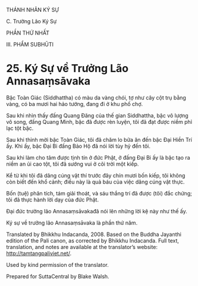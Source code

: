 THÁNH NHÂN KÝ SỰ

C. Trưởng Lão Ký Sự

PHẦN THỨ NHẤT

III. PHẨM SUBHŪTI

# 25\. Ký Sự về Trưởng Lão Annasaṃsāvaka

Bậc Toàn Giác (Siddhattha) có màu da vàng chói, tợ như cây cột trụ bằng vàng, có ba mươi hai hảo tướng, đang đi ở khu phố chợ.

Sau khi nhìn thấy đấng Quang Đăng của thế gian Siddhattha, bậc vô lượng vô song, đấng Quang Minh, bậc đã được rèn luyện, tôi đã đạt được niềm phỉ lạc tột bậc.

Sau khi thỉnh mời bậc Toàn Giác, tôi đã chăm lo bữa ăn đến bậc Đại Hiền Trí ấy. Khi ấy, bậc Đại Bi đấng Bảo Hộ đã nói lời tùy hỷ đến tôi.

Sau khi làm cho tâm được tịnh tín ở đức Phật, ở đấng Đại Bi ấy là bậc tạo ra niềm an ủi cao tột, tôi đã sướng vui ở cõi trời một kiếp.

Kể từ khi tôi đã dâng cúng vật thí trước đây chín mươi bốn kiếp, tôi không còn biết đến khổ cảnh; điều này là quả báu của việc dâng cúng vật thực.

Bốn (tuệ) phân tích, tám giải thoát, và sáu thắng trí đã được (tôi) đắc chứng; tôi đã thực hành lời dạy của đức Phật.

Đại đức trưởng lão Annasaṃsāvakađã nói lên những lời kệ này như thế ấy.

Ký sự về trưởng lão Annasaṃsāvaka là phần thứ năm.

Translated by Bhikkhu Indacanda, 2008. Based on the Buddha Jayanthi edition of the Pali canon, as corrected by Bhikkhu Indacanda. Full text, translation, and notes are available at the translator’s website: http://tamtangpaliviet.net/.

Used by kind permission of the translator.

Prepared for SuttaCentral by Blake Walsh.
